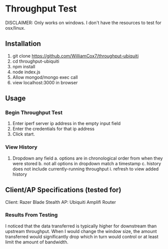 # Throughput Test

DISCLAIMER: Only works on windows. I don't have the resources to test for osx/linux.

## Installation

1. git clone https://github.com/WilliamCox7/throughput-ubiquiti
2. cd throughput-ubiquiti
3. npm install
4. node index.js
5. Allow mongod/mongo exec call
6. view localhost:3000 in browser

## Usage

### Begin Throughput Test
1. Enter iperf server ip address in the empty input field
2. Enter the credentials for that ip address
3. Click start.

### View History
1. Dropdown any field
  a. options are in chronological order from when they were stored
  b. not all options in dropdown match a timestamp
  c. history does not include currently-running throughput
    i. refresh to view added history
    
## Client/AP Specifications (tested for)
Client: Razer Blade Stealth
AP: Ubiquiti Amplifi Router

### Results From Testing
I noticed that the data transferred is typically higher for downstream than upstream throughput. When I would change the window size, the amount transferred would significantly drop which in turn would control or at least limit the amount of bandwidth.
